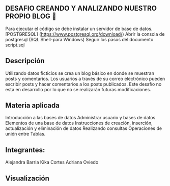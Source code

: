 ## DESAFIO CREANDO Y ANALIZANDO NUESTRO PROPIO BLOG 📃
Para ejecutar el código se debe instalar un servidor de base de datos.
[POSTGRESQL] (https://www.postgresql.org/download/)
Abrir la consola de postgresql (SQL Shell-para Windows)
Seguir los pasos del documento script.sql
## Descripción
Utilizando datos ficticios se crea un blog básico en donde se muestran posts y comentarios. Los usuarios a través de su correo electrónico pueden escribir posts y hacer comentarios a los posts publicados. Este desafío no esta en desarrollo por lo que no se realizarán futuras modificaciones.

## Materia aplicada
Introducción a las bases de datos
Administrar usuario y bases de datos
Elementos de una base de datos
Instrucciones de creación, inserción, actualización y eliminación de datos
Realizando consultas
Operaciones de unión entre Tablas.
## Integrantes:
Alejandra Barria
Kika Cortes
Adriana Oviedo
## Visualización